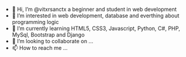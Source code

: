 - 👋 Hi, I’m @vitxrsanctx a beginner and student in web development
- 👀 I’m interested in web development, database and everthing about programming logic
- 🌱 I’m currently learning HTML5, CSS3, Javascript, Python, C#, PHP, MySql, Bootstrap and Django
- 💞️ I’m looking to collaborate on ...
- 📫 How to reach me ...

<!---
vitxrsanctx/vitxrsanctx is a ✨ special ✨ repository because its `README.md` (this file) appears on your GitHub profile.
You can click the Preview link to take a look at your changes.
--->
